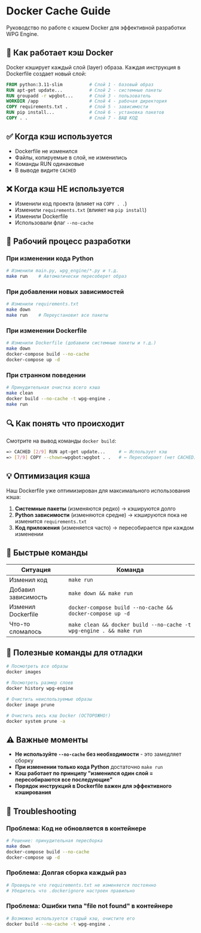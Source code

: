 # Docker Cache Guide

Руководство по работе с кэшем Docker для эффективной разработки WPG Engine.

## 🧠 Как работает кэш Docker

Docker кэширует каждый слой (layer) образа. Каждая инструкция в Dockerfile создает новый слой:

```dockerfile
FROM python:3.11-slim          # Слой 1 - базовый образ
RUN apt-get update...          # Слой 2 - системные пакеты  
RUN groupadd -r wpgbot...      # Слой 3 - пользователь
WORKDIR /app                   # Слой 4 - рабочая директория
COPY requirements.txt .        # Слой 5 - зависимости
RUN pip install...             # Слой 6 - установка пакетов
COPY . .                       # Слой 7 - ВАШ КОД
```

## ✅ Когда кэш используется

- Dockerfile не изменился
- Файлы, копируемые в слой, не изменились  
- Команды RUN одинаковые
- В выводе видите `CACHED`

## ❌ Когда кэш НЕ используется

- Изменили код проекта (влияет на `COPY . .`)
- Изменили `requirements.txt` (влияет на `pip install`)
- Изменили Dockerfile
- Использовали флаг `--no-cache`

## 🔄 Рабочий процесс разработки

### При изменении кода Python
```bash
# Изменили main.py, wpg_engine/*.py и т.д.
make run    # Автоматически пересоберет образ
```

### При добавлении новых зависимостей
```bash
# Изменили requirements.txt
make down
make run    # Переустановит все пакеты
```

### При изменении Dockerfile
```bash
# Изменили Dockerfile (добавили системные пакеты и т.д.)
make down
docker-compose build --no-cache
docker-compose up -d
```

### При странном поведении
```bash
# Принудительная очистка всего кэша
make clean
docker build --no-cache -t wpg-engine .
make run
```

## 🔍 Как понять что происходит

Смотрите на вывод команды `docker build`:

```bash
=> CACHED [2/9] RUN apt-get update...     # ← Использует кэш
=> [7/9] COPY --chown=wpgbot:wpgbot . .   # ← Пересобирает (нет CACHED)
```

## 💡 Оптимизация кэша

Наш Dockerfile уже оптимизирован для максимального использования кэша:

1. **Системные пакеты** (изменяются редко) → кэшируются долго
2. **Python зависимости** (изменяются средне) → кэшируются пока не изменится `requirements.txt`
3. **Код приложения** (изменяется часто) → пересобирается при каждом изменении

## 🚀 Быстрые команды

| Ситуация | Команда |
|----------|---------|
| Изменил код | `make run` |
| Добавил зависимость | `make down && make run` |
| Изменил Dockerfile | `docker-compose build --no-cache && docker-compose up -d` |
| Что-то сломалось | `make clean && docker build --no-cache -t wpg-engine . && make run` |

## 🎯 Полезные команды для отладки

```bash
# Посмотреть все образы
docker images

# Посмотреть размер слоев
docker history wpg-engine

# Очистить неиспользуемые образы
docker image prune

# Очистить весь кэш Docker (ОСТОРОЖНО!)
docker system prune -a
```

## ⚠️ Важные моменты

- **Не используйте `--no-cache` без необходимости** - это замедляет сборку
- **При изменении только кода Python** достаточно `make run`
- **Кэш работает по принципу "изменился один слой = пересобираются все последующие"**
- **Порядок инструкций в Dockerfile важен для эффективного кэширования**

## 🔧 Troubleshooting

### Проблема: Код не обновляется в контейнере
```bash
# Решение: принудительная пересборка
make down
docker-compose build --no-cache
docker-compose up -d
```

### Проблема: Долгая сборка каждый раз
```bash
# Проверьте что requirements.txt не изменяется постоянно
# Убедитесь что .dockerignore настроен правильно
```

### Проблема: Ошибки типа "file not found" в контейнере
```bash
# Возможно используется старый кэш, очистите его
docker build --no-cache -t wpg-engine .